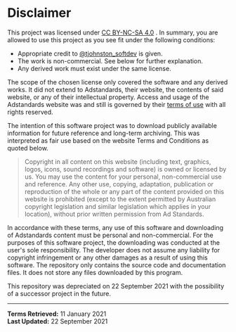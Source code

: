 # Disclaimer

This project was licensed under [CC BY-NC-SA 4.0](https://creativecommons.org/licenses/by-nc-sa/4.0/) . In summary, you are allowed to use this project as you see fit under the following conditions:

* Appropriate credit to [@tjohnston_softdev](https://github.com/tjohnston-softdev) is given.
* The work is non-commercial. See below for further explanation.
* Any derived work must exist under the same license.

The scope of the chosen license only covered the software and any derived works. It did not extend to Adstandards, their website, the contents of said website, or any of their intellectual property. Access and usage of the Adstandards website was and still is governed by their [terms of use](https://adstandards.com.au/website-terms-use) with all rights reserved.

The intention of this software project was to download publicly available information for future reference and long-term archiving. This was interpreted as fair use based on the website Terms and Conditions as quoted below.

>Copyright in all content on this website (including text, graphics, logos, icons, sound recordings and software) is owned or licensed by us. You may use the content for your personal, non-commercial use and reference. Any other use, copying, adaptation, publication or reproduction of the whole or any part of the content provided on this website is prohibited (except to the extent permitted by Australian copyright legislation and similar legislation which applies in your location), without prior written permission from Ad Standards.

In accordance with these terms, any use of this software and downloading of Adstandards content must be personal and non-commercial. For the purposes of this software project, the downloading was conducted at the user's sole responsibility. The developer does not assume any liability for copyright infringement or any other damages as a result of using this software. The repository only contains the source code and documentation files. It does not store any files downloaded by this program.

This repository was depreciated on 22 September 2021 with the possibility of a successor project in the future.

---

**Terms Retrieved:** 11 January 2021  
**Last Updated:** 22 September 2021
